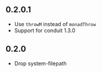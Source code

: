 ## 0.2.0.1

* Use `throwM` instead of `monadThrow`
* Support for conduit 1.3.0

## 0.2.0

* Drop system-filepath
